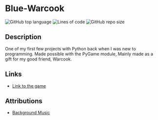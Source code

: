 # Blue-Warcook

![GitHub top language](https://img.shields.io/github/languages/top/DragunWF/Blue-Warcook)
![Lines of code](https://img.shields.io/tokei/lines/github/DragunWF/Blue-Warcook)
![GitHub repo size](https://img.shields.io/github/repo-size/DragunWF/Blue-Warcook)

## Description

One of my first few projects with Python back when I was new to programming. Made possible with the PyGame module, 
Mainly made as a gift for my good friend, Warcook.

## Links

 - [Link to the game](https://dragonwf.itch.io/blue-warcook)
 
## Attributions

- [Background Music](https://soundcloud.com/juhanijunkala/sets/retro-game-music-pack-loop)
